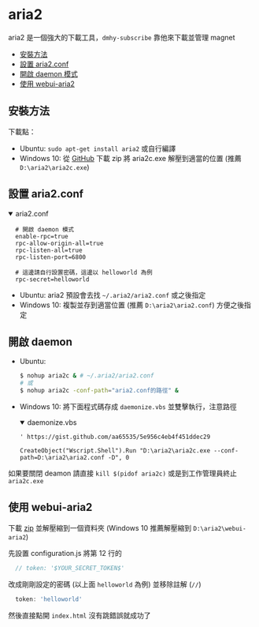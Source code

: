 # aria2

aria2 是一個強大的下載工具，`dmhy-subscribe` 靠他來下載並管理 magnet

* [安裝方法](#%E5%AE%89%E8%A3%9D%E6%96%B9%E6%B3%95)
* [設置 aria2.conf](#%E8%A8%AD%E7%BD%AE-aria2conf)
* [開啟 daemon 模式](#%E9%96%8B%E5%95%9F-daemon-%E6%A8%A1%E5%BC%8F)
* [使用 webui-aria2](#%E4%BD%BF%E7%94%A8-webui-aria2)

## 安裝方法

下載點：

- Ubuntu: `sudo apt-get install aria2` 或自行編譯
- Windows 10: 從 [GitHub](https://github.com/aria2/aria2/releases/latest) 下載 zip 將 aria2c.exe 解壓到適當的位置 (推薦 `D:\aria2\aria2c.exe`)


## 設置 aria2.conf

<details open>
  <summary>aria2.conf</summary>

  ```
    # 開啟 daemon 模式
    enable-rpc=true
    rpc-allow-origin-all=true
    rpc-listen-all=true
    rpc-listen-port=6800

    # 這邊請自行設置密碼，這邊以 helloworld 為例
    rpc-secret=helloworld
  ```

</details>

- Ubuntu: aria2 預設會去找 `~/.aria2/aria2.conf` 或之後指定
- Windows 10: 複製並存到適當位置 (推薦 `D:\aria2\aria2.conf`) 方便之後指定

## 開啟 daemon

- Ubuntu:
  ```sh
  $ nohup aria2c & # ~/.aria2/aria2.conf
  # 或
  $ nohup aria2c -conf-path="aria2.conf的路徑" &
  ```
- Windows 10:
  將下面程式碼存成 `daemonize.vbs` 並雙擊執行，注意路徑

  <details open>
    <summary>daemonize.vbs</summary>

  ```
  ' https://gist.github.com/aa65535/5e956c4eb4f451ddec29

  CreateObject("Wscript.Shell").Run "D:\aria2\aria2c.exe --conf-path=D:\aria2\aria2.conf -D", 0
  ```

  </details>

如果要關閉 deamon 請直接 `kill $(pidof aria2c)` 或是到工作管理員終止 `aria2c.exe`

## 使用 webui-aria2

下載 [zip](https://github.com/ziahamza/webui-aria2/archive/master.zip) 並解壓縮到一個資料夾 (Windows 10 推薦解壓縮到 `D:\aria2\webui-aria2`)

先設置 configuration.js 將第 12 行的

```js
  // token: '$YOUR_SECRET_TOKEN$'
```
改成剛剛設定的密碼 (以上面 `helloworld` 為例) 並移除註解 (`//`)
```js
  token: 'helloworld'
```

然後直接點開 `index.html` 沒有跳錯誤就成功了


